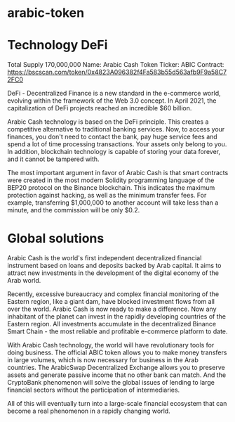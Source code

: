 # arabic-token
# Technology DeFi

Total Supply 170,000,000
Name: Arabic Cash
Token Ticker: ABIC
Contract: https://bscscan.com/token/0x4823A096382f4Fa583b55d563afb9F9a58C72FC0


DeFi - Decentralized Finance is a new standard in the e-commerce world, evolving within the framework of the Web 3.0 concept. In April 2021, the capitalization of DeFi projects reached an incredible $60 billion.

Arabic Cash technology is based on the DeFi principle. This creates a competitive alternative to traditional banking services. Now, to access your finances, you don't need to contact the bank, pay huge service fees and spend a lot of time processing transactions. Your assets only belong to you. In addition, blockchain technology is capable of storing your data forever, and it cannot be tampered with.

The most important argument in favor of Arabic Cash is that smart contracts were created in the most modern Solidity programming language of the BEP20 protocol on the Binance blockchain. This indicates the maximum protection against hacking, as well as the minimum transfer fees. For example, transferring $1,000,000 to another account will take less than a minute, and the commission will be only $0.2.

# Global solutions


Arabic Cash is the world's first independent decentralized financial instrument based on loans and deposits backed by Arab capital. It aims to attract new investments in the development of the digital economy of the Arab world.

Recently, excessive bureaucracy and complex financial monitoring of the Eastern region, like a giant dam, have blocked investment flows from all over the world. Arabic Cash is now ready to make a difference. Now any inhabitant of the planet can invest in the rapidly developing countries of the Eastern region. All investments accumulate in the decentralized Binance Smart Chain - the most reliable and profitable e-commerce platform to date.

With Arabic Cash technology, the world will have revolutionary tools for doing business. The official ABIC token allows you to make money transfers in large volumes, which is now necessary for business in the Arab countries. The ArabicSwap Decentralized Exchange allows you to preserve assets and generate passive income that no other bank can match. And the CryptoBank phenomenon will solve the global issues of lending to large financial sectors without the participation of intermediaries.

All of this will eventually turn into a large-scale financial ecosystem that can become a real phenomenon in a rapidly changing world.
